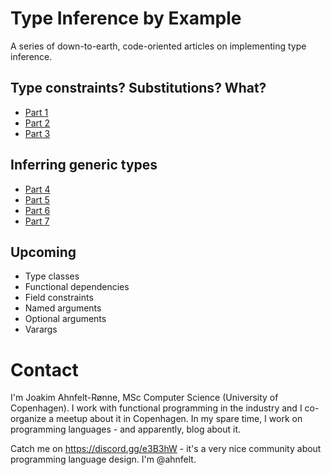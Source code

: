 # Type Inference by Example
A series of down-to-earth, code-oriented articles on implementing type inference.

## Type constraints? Substitutions? What?
* [Part 1](part1/article.md)
* [Part 2](part2/article.md)
* [Part 3](part3/article.md)

## Inferring generic types
* [Part 4](part4/article.md)
* [Part 5](part5/article.md)
* [Part 6](part6/article.md)
* [Part 7](part7/article.md)

## Upcoming
* Type classes
* Functional dependencies
* Field constraints
* Named arguments
* Optional arguments
* Varargs

# Contact

I'm Joakim Ahnfelt-Rønne, MSc Computer Science (University of Copenhagen). I work with functional programming in the industry and I co-organize a meetup about it in Copenhagen. In my spare time, I work on programming languages - and apparently, blog about it.

Catch me on https://discord.gg/e3B3hW - it's a very nice community about programming language design. I'm @ahnfelt.
